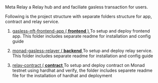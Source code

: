 Meta Relay a Relay hub and and faciliate gasless transaction for users.

Following is the project structure with separate folders structure for app, contract and relay service.

1. [gasless-nft-frontend-app ( **frontend** ) ](https://github.com/MetaRelayer/master/tree/main/frontend)
To setup and deploy frontend app. This folder includes separate readme for installation and config guide

2. [monad-gasless-relayer ( **backend** ](https://github.com/MetaRelayer/master/tree/main/backend)
To setup and deploy relay service. This folder includes separate readme for installation and config guide

3. [relay-contract ( **contract** ](https://github.com/MetaRelayer/master/tree/main/contract)
To setup and deploy contract on Monad testnet using hardhat and verify, the folder includes separete readme file for the installation of hardhat and deployment
